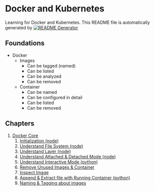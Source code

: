 
# Docker and Kubernetes

Learning for Docker and Kubernetes.
This README file is automatically generated by [![README Generator](https://github.com/unchaptered/docker-and-kubernetes/actions/workflows/generator-readme.yaml/badge.svg)](https://github.com/unchaptered/docker-and-kubernetes/actions/workflows/generator-readme.yaml)

## Foundations

- Docker
    - Images
        - Can be tagged (named)
        - Can be listed
        - Can be analyzed
        - Can be removed
    - Container
        - Can be named
        - Can be configured in detail
        - Can be listed
        - Can be removed

## Chapters

1. [Docker Core](https://github.com/unchaptered/docker-and-kubernetes/tree/main/1.%20Docker%20Core)
   1. [Initialization (node)](https://github.com/unchaptered/docker-and-kubernetes/tree/main/1.%20Docker%20Core1.%20Initialization%20(node))
   2. [Understand File System (node)](https://github.com/unchaptered/docker-and-kubernetes/tree/main/1.%20Docker%20Core2.%20Understand%20File%20System%20(node))
   3. [Understand Layer (node)](https://github.com/unchaptered/docker-and-kubernetes/tree/main/1.%20Docker%20Core3.%20Understand%20Layer%20(node))
   4. [Understand Attached & Detached Mode (node)](https://github.com/unchaptered/docker-and-kubernetes/tree/main/1.%20Docker%20Core4.%20Understand%20Attached%20&%20Detached%20Mode%20(node))
   5. [Understand Interactive Mode (python)](https://github.com/unchaptered/docker-and-kubernetes/tree/main/1.%20Docker%20Core5.%20Understand%20Interactive%20Mode%20(python))
   6. [Remove Unused Images & Container](https://github.com/unchaptered/docker-and-kubernetes/tree/main/1.%20Docker%20Core6.%20Remove%20Unused%20Images%20&%20Container)
   7. [Inspect Image](https://github.com/unchaptered/docker-and-kubernetes/tree/main/1.%20Docker%20Core7.%20Inspect%20Image)
   8. [Append & Extract file with Running Container (python)](https://github.com/unchaptered/docker-and-kubernetes/tree/main/1.%20Docker%20Core8.%20Append%20&%20Extract%20file%20with%20Running%20Container%20(python))
   9. [Naming & Tagging about images](https://github.com/unchaptered/docker-and-kubernetes/tree/main/1.%20Docker%20Core9.%20Naming%20&%20Tagging%20about%20images)
